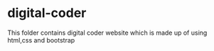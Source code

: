 # digital-coder
This folder contains digital coder website which is made up of using html,css and bootstrap
